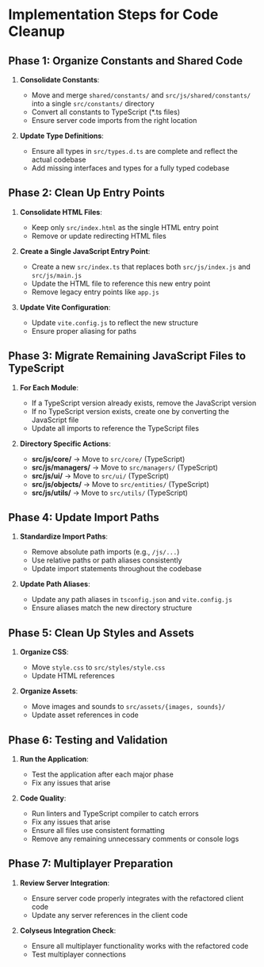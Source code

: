 # Implementation Steps for Code Cleanup

## Phase 1: Organize Constants and Shared Code

1. **Consolidate Constants**:
   - Move and merge `shared/constants/` and `src/js/shared/constants/` into a single `src/constants/` directory
   - Convert all constants to TypeScript (*.ts files)
   - Ensure server code imports from the right location

2. **Update Type Definitions**:
   - Ensure all types in `src/types.d.ts` are complete and reflect the actual codebase
   - Add missing interfaces and types for a fully typed codebase

## Phase 2: Clean Up Entry Points

1. **Consolidate HTML Files**:
   - Keep only `src/index.html` as the single HTML entry point
   - Remove or update redirecting HTML files

2. **Create a Single JavaScript Entry Point**:
   - Create a new `src/index.ts` that replaces both `src/js/index.js` and `src/js/main.js`
   - Update the HTML file to reference this new entry point
   - Remove legacy entry points like `app.js`

3. **Update Vite Configuration**:
   - Update `vite.config.js` to reflect the new structure
   - Ensure proper aliasing for paths

## Phase 3: Migrate Remaining JavaScript Files to TypeScript

1. **For Each Module**:
   - If a TypeScript version already exists, remove the JavaScript version
   - If no TypeScript version exists, create one by converting the JavaScript file
   - Update all imports to reference the TypeScript files

2. **Directory Specific Actions**:
   - **src/js/core/** → Move to `src/core/` (TypeScript)
   - **src/js/managers/** → Move to `src/managers/` (TypeScript)
   - **src/js/ui/** → Move to `src/ui/` (TypeScript)
   - **src/js/objects/** → Move to `src/entities/` (TypeScript)
   - **src/js/utils/** → Move to `src/utils/` (TypeScript)

## Phase 4: Update Import Paths

1. **Standardize Import Paths**:
   - Remove absolute path imports (e.g., `/js/...`)
   - Use relative paths or path aliases consistently
   - Update import statements throughout the codebase

2. **Update Path Aliases**:
   - Update any path aliases in `tsconfig.json` and `vite.config.js`
   - Ensure aliases match the new directory structure

## Phase 5: Clean Up Styles and Assets

1. **Organize CSS**:
   - Move `style.css` to `src/styles/style.css`
   - Update HTML references

2. **Organize Assets**:
   - Move images and sounds to `src/assets/{images, sounds}/`
   - Update asset references in code

## Phase 6: Testing and Validation

1. **Run the Application**:
   - Test the application after each major phase
   - Fix any issues that arise

2. **Code Quality**:
   - Run linters and TypeScript compiler to catch errors
   - Fix any issues that arise
   - Ensure all files use consistent formatting
   - Remove any remaining unnecessary comments or console logs

## Phase 7: Multiplayer Preparation

1. **Review Server Integration**:
   - Ensure server code properly integrates with the refactored client code
   - Update any server references in the client code

2. **Colyseus Integration Check**:
   - Ensure all multiplayer functionality works with the refactored code
   - Test multiplayer connections
